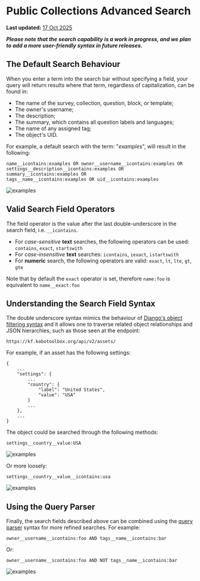 # Public Collections Advanced Search
**Last updated:** <a href="https://github.com/kobotoolbox/docs/blob/b70cdbf084f645b5cefa1a9368456f8f37b7245c/source/public_collections_advanced_search.md" class="reference">17 Oct 2025</a>

**_Please note that the search capability is a work in progress, and we plan to
add a more user-friendly syntax in future releases._**

## The Default Search Behaviour

When you enter a term into the search bar without specifying a field, your query
will return results where that term, regardless of capitalization, can be found
in:

-   The name of the survey, collection, question, block, or template;
-   The owner's username;
-   The description;
-   The summary, which contains all question labels and languages;
-   The name of any assigned tag;
-   The object's UID.

For example, a default search with the term: "_examples_", will result in the
following:

```
name__icontains:examples OR owner__username__icontains:examples OR
settings__description__icontains:examples OR summary__icontains:examples OR
tags__name__icontains:examples OR uid__icontains:examples
```

![examples](/images/public_collections_advanced_search/advanced_search_1.png)

## Valid Search Field Operators

The field operator is the value after the last double-underscore in the search
field, i.e. `__icontains`.

-   For _case-sensitive_ **text** searches, the following operators can be used:
    `contains`, `exact`, `startswith`
-   For _case-insensitive_ **text** searches: `icontains`, `iexact`,
    `istartswith`
-   For **numeric** search, the following operators are valid: `exact`, `lt`,
    `lte`, `gt`, `gte`

Note that by default the `exact` operator is set, therefore `name:foo` is
equivalent to `name__exact:foo`

## Understanding the Search Field Syntax

The double underscore syntax mimics the behaviour of
[Django's object filtering syntax](https://docs.djangoproject.com/en/3.1/ref/contrib/admin/#django.contrib.admin.ModelAdmin.search_fields)
and it allows one to traverse related object relationships and JSON hierarchies,
such as those seen at the endpoint:

`https://kf.kobotoolbox.org/api/v2/assets/`

For example, if an asset has the following settings:

```
{
    ...
    "settings": {
        ...
        "country": {
            "label": "United States",
            "value": "USA"
        }
        ...
    },
    ...
}
```

The object could be searched through the following methods:

```
settings__country__value:USA
```

![examples](/images/public_collections_advanced_search/advanced_search_2.png)

Or more loosely:

```
settings__country__value__icontains:usa
```

![examples](/images/public_collections_advanced_search/advanced_search_3.png)

## Using the Query Parser

Finally, the search fields described above can be combined using the
[query parser](https://github.com/kobotoolbox/kpi#searching) syntax for more
refined searches. For example:

```
owner__username__icontains:foo AND tags__name__icontains:bar
```

Or:

```
owner__username__icontains:foo AND NOT tags__name__icontains:bar
```

![examples](/images/public_collections_advanced_search/advanced_search_4.png)
